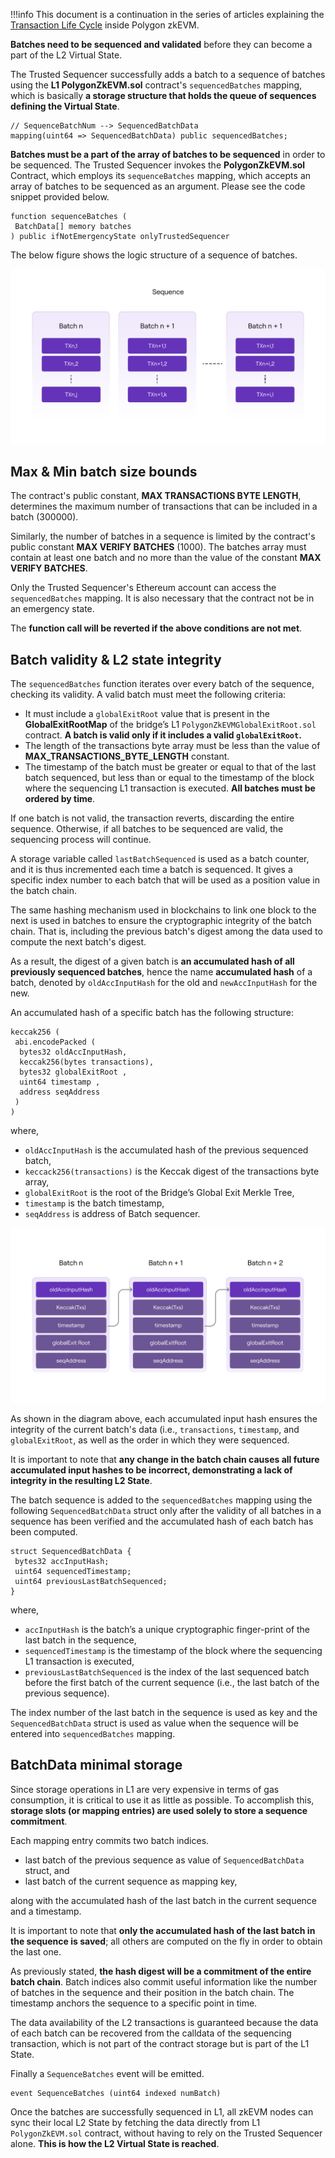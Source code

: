
!!!info
    This document is a continuation in the series of articles explaining the [Transaction Life Cycle](transaction-execution.md) inside Polygon zkEVM.

**Batches need to be sequenced and validated** before they can become a part of the L2 Virtual State.

The Trusted Sequencer successfully adds a batch to a sequence of batches using the **L1 PolygonZkEVM.sol** contract's `sequencedBatches` mapping, which is basically **a storage structure that holds the queue of sequences defining the Virtual State**.

```
// SequenceBatchNum --> SequencedBatchData
mapping(uint64 => SequencedBatchData) public sequencedBatches;
```

**Batches must be a part of the array of batches to be sequenced** in order to be sequenced. The Trusted Sequencer invokes the **PolygonZkEVM.sol** Contract, which employs its `sequenceBatches` mapping, which accepts an array of batches to be sequenced as an argument. Please see the code snippet provided below.

```
function sequenceBatches ( 
 BatchData[] memory batches
) public ifNotEmergencyState onlyTrustedSequencer
```

The below figure shows the logic structure of a sequence of batches.

![An outline of sequenced batches](../../../../img/zkEVM/03l2-sequencing-batches.png)

## Max & Min batch size bounds

The contract's public constant, **MAX TRANSACTIONS BYTE LENGTH**, determines the maximum number of transactions that can be included in a batch (300000).

Similarly, the number of batches in a sequence is limited by the contract's public constant **MAX VERIFY BATCHES** (1000). The batches array must contain at least one batch and no more than the value of the constant **MAX VERIFY BATCHES**.

Only the Trusted Sequencer's Ethereum account can access the `sequencedBatches` mapping. It is also necessary that the contract not be in an emergency state.

The **function call will be reverted if the above conditions are not met**.

## Batch validity & L2 state integrity

The `sequencedBatches` function iterates over every batch of the sequence, checking its validity. A valid batch must meet the following criteria:

- It must include a `globalExitRoot` value that is present in the **GlobalExitRootMap** of the bridge’s L1 `PolygonZkEVMGlobalExitRoot.sol` contract. **A batch is valid only if it includes a valid `globalExitRoot`.**
- The length of the transactions byte array must be less than the value of **MAX_TRANSACTIONS_BYTE_LENGTH** constant.
- The timestamp of the batch must be greater or equal to that of the last batch sequenced, but less than or equal to the timestamp of the block where the sequencing L1 transaction is executed. **All batches must be ordered by time**.

If one batch is not valid, the transaction reverts, discarding the entire sequence. Otherwise, if all batches to be sequenced are valid, the sequencing process will continue.

A storage variable called `lastBatchSequenced` is used as a batch counter, and it is thus incremented each time a batch is sequenced. It gives a specific index number to each batch that will be used as a position value in the batch chain.

The same hashing mechanism used in blockchains to link one block to the next is used in batches to ensure the cryptographic integrity of the batch chain. That is, including the previous batch's digest among the data used to compute the next batch's digest.

As a result, the digest of a given batch is **an accumulated hash of all previously sequenced batches**, hence the name **accumulated hash** of a batch, denoted by `oldAccInputHash` for the old and `newAccInputHash` for the new.

An accumulated hash of a specific batch has the following structure:

```
keccak256 ( 
 abi.encodePacked (
  bytes32 oldAccInputHash, 
  keccak256(bytes transactions), 
  bytes32 globalExitRoot ,
  uint64 timestamp ,
  address seqAddress
 )
)
```

​where,

- `oldAccInputHash` is the accumulated hash of the previous sequenced batch,
- `keccack256(transactions)` is the Keccak digest of the transactions byte array,
- `globalExitRoot` is the root of the Bridge’s Global Exit Merkle Tree,
- `timestamp` is the batch timestamp,
- `seqAddress` is address of Batch sequencer.

![Batch chain structure](../../../../img/zkEVM/04l2-batch-chain-acc-hash.png)

As shown in the diagram above, each accumulated input hash ensures the integrity of the current batch's data (i.e., `transactions`, `timestamp`, and `globalExitRoot`, as well as the order in which they were sequenced.

It is important to note that **any change in the batch chain causes all future accumulated input hashes to be incorrect, demonstrating a lack of integrity in the resulting L2 State**.

The batch sequence is added to the `sequencedBatches` mapping using the following `SequencedBatchData` struct only after the validity of all batches in a sequence has been verified and the accumulated hash of each batch has been computed.

```
struct SequencedBatchData {
 bytes32 accInputHash;
 uint64 sequencedTimestamp;
 uint64 previousLastBatchSequenced;
}
```

​where,

- `accInputHash` is the batch’s a unique cryptographic finger-print of the last batch in the sequence,
- `sequencedTimestamp` is the timestamp of the block where the sequencing L1 transaction is executed,
- `previousLastBatchSequenced` is the index of the last sequenced batch before the first batch of the current sequence (i.e., the last batch of the previous sequence).

The index number of the last batch in the sequence is used as key and the `SequencedBatchData` struct is used as value when the sequence will be entered into `sequencedBatches` mapping.

## BatchData minimal storage

Since storage operations in L1 are very expensive in terms of gas consumption, it is critical to use it as little as possible. To accomplish this, **storage slots (or mapping entries) are used solely to store a sequence commitment**.

Each mapping entry commits two batch indices.

- last batch of the previous sequence as value of `SequencedBatchData` struct, and
- last batch of the current sequence as mapping key,

along with the accumulated hash of the last batch in the current sequence and a timestamp.

It is important to note that **only the accumulated hash of the last batch in the sequence is saved**; all others are computed on the fly in order to obtain the last one.

As previously stated, **the hash digest will be a commitment of the entire batch chain**. Batch indices also commit useful information like the number of batches in the sequence and their position in the batch chain. The timestamp anchors the sequence to a specific point in time.

The data availability of the L2 transactions is guaranteed because the data of each batch can be recovered from the calldata of the sequencing transaction, which is not part of the contract storage but is part of the L1 State.

Finally a `SequenceBatches` event will be emitted.

```
event SequenceBatches (uint64 indexed numBatch)
```

Once the batches are successfully sequenced in L1, all zkEVM nodes can sync their local L2 State by fetching the data directly from L1 `PolygonZkEVM.sol` contract, without having to rely on the Trusted Sequencer alone. **This is how the L2 Virtual State is reached**.
